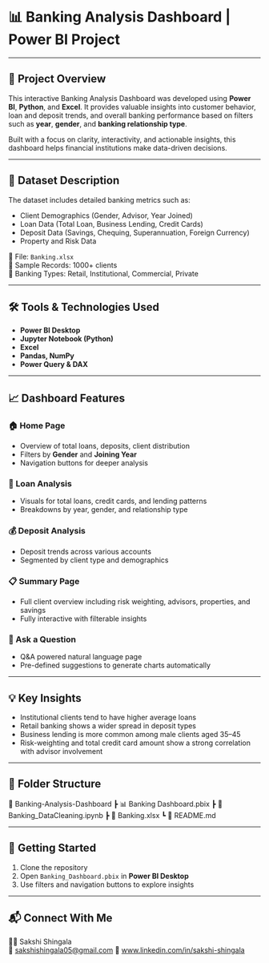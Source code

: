# 📊 Banking Analysis Dashboard | Power BI Project  

---

## 📝 Project Overview  
This interactive Banking Analysis Dashboard was developed using **Power BI**, **Python**, and **Excel**. It provides valuable insights into customer behavior, loan and deposit trends, and overall banking performance based on filters such as **year**, **gender**, and **banking relationship type**.  

Built with a focus on clarity, interactivity, and actionable insights, this dashboard helps financial institutions make data-driven decisions.  

---

## 📂 Dataset Description  

The dataset includes detailed banking metrics such as:  
- Client Demographics (Gender, Advisor, Year Joined)  
- Loan Data (Total Loan, Business Lending, Credit Cards)  
- Deposit Data (Savings, Chequing, Superannuation, Foreign Currency)  
- Property and Risk Data  

📁 File: `Banking.xlsx`  
📄 Sample Records: 1000+ clients  
📌 Banking Types: Retail, Institutional, Commercial, Private  

---

## 🛠 Tools & Technologies Used  
- **Power BI Desktop**  
- **Jupyter Notebook (Python)**  
- **Excel**  
- **Pandas, NumPy**  
- **Power Query & DAX**

---

## 📈 Dashboard Features  

### 🏠 Home Page  
- Overview of total loans, deposits, client distribution  
- Filters by **Gender** and **Joining Year**  
- Navigation buttons for deeper analysis  

### 🧾 Loan Analysis  
- Visuals for total loans, credit cards, and lending patterns  
- Breakdowns by year, gender, and relationship type  

### 💰 Deposit Analysis  
- Deposit trends across various accounts  
- Segmented by client type and demographics  

### 📋 Summary Page  
- Full client overview including risk weighting, advisors, properties, and savings  
- Fully interactive with filterable insights  

### 🤖 Ask a Question  
- Q&A powered natural language page  
- Pre-defined suggestions to generate charts automatically  

---

## 💡 Key Insights  

- Institutional clients tend to have higher average loans  
- Retail banking shows a wider spread in deposit types  
- Business lending is more common among male clients aged 35–45  
- Risk-weighting and total credit card amount show a strong correlation with advisor involvement  

---

## 🧭 Folder Structure  
📁 Banking-Analysis-Dashboard
┣ 📊 Banking Dashboard.pbix
┣ 📓 Banking_DataCleaning.ipynb
┣ 📄 Banking.xlsx
┗ 📄 README.md


---

## 🚀 Getting Started  

1. Clone the repository  
2. Open `Banking_Dashboard.pbix` in **Power BI Desktop**  
3. Use filters and navigation buttons to explore insights  

---

## 📬 Connect With Me  

👩‍💻 Sakshi Shingala  
📧 sakshishingala05@gmail.com
🔗 www.linkedin.com/in/sakshi-shingala 
